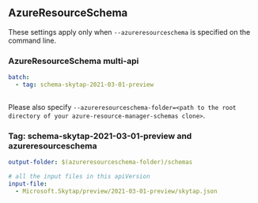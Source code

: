 ## AzureResourceSchema

These settings apply only when `--azureresourceschema` is specified on the command line.

### AzureResourceSchema multi-api

``` yaml $(azureresourceschema) && $(multiapi)
batch:
  - tag: schema-skytap-2021-03-01-preview
  
```

Please also specify `--azureresourceschema-folder=<path to the root directory of your azure-resource-manager-schemas clone>`.

### Tag: schema-skytap-2021-03-01-preview and azureresourceschema

``` yaml $(tag) == 'schema-skytap-2021-03-01-preview' && $(azureresourceschema)
output-folder: $(azureresourceschema-folder)/schemas

# all the input files in this apiVersion
input-file:
  - Microsoft.Skytap/preview/2021-03-01-preview/skytap.json
```
